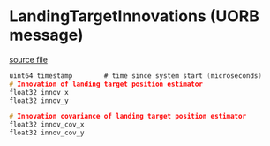 # LandingTargetInnovations (UORB message)



[source file](https://github.com/PX4/PX4-Autopilot/blob/release/1.14/msg/LandingTargetInnovations.msg)

```c
uint64 timestamp		# time since system start (microseconds)
# Innovation of landing target position estimator
float32 innov_x
float32 innov_y

# Innovation covariance of landing target position estimator
float32 innov_cov_x
float32 innov_cov_y

```
